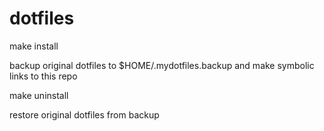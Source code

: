 # dotfiles

make install

backup original dotfiles to $HOME/.mydotfiles.backup and make symbolic links to this repo

make uninstall

restore original dotfiles from backup
